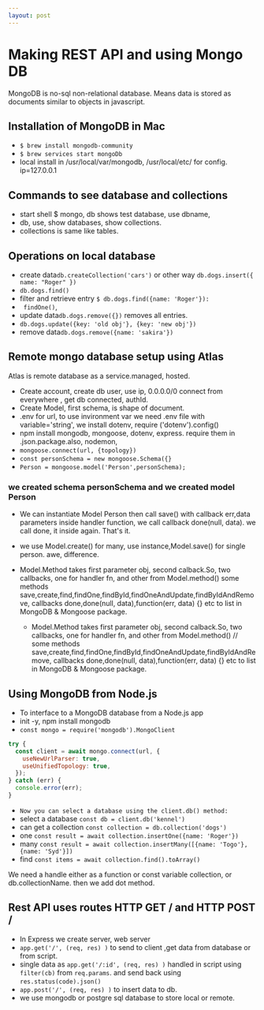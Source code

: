 ```yaml
---
layout: post
---
```


# Making REST API and using Mongo DB

MongoDB is no-sql non-relational database. Means data is stored as documents similar to objects in javascript.

## Installation of MongoDB in Mac

- `$ brew install mongodb-community`
- `$ brew services start mongoDb`
- local install in /usr/local/var/mongodb, /usr/local/etc/ for config. ip=127.0.0.1

## Commands to see database and collections

- start shell $ mongo, db shows test database, use dbname,
- db, use, show databases, show collections.
- collections is same like tables.

## Operations on local database

- create data`db.createCollection('cars')` or other way `db.dogs.insert({ name: "Roger" })`
- `db.dogs.find()`
- filter and retrieve entry `$ db.dogs.find({name: 'Roger'}):`
- ` findOne()`,
- update data`db.dogs.remove({})` removes all entries.
- `db.dogs.update({key: 'old obj'}, {key: 'new obj'})`
- remove data`db.dogs.remove({name: 'sakira'})`

## Remote mongo database setup using Atlas

Atlas is remote database as a service.managed, hosted.

- Create account, create db user, use ip, 0.0.0.0/0 connect from everywhere , get db connected, authId.
- Create Model, first schema, is shape of document.
- .env for url, to use invironment var we need .env file with variable='string', we install dotenv, require ('dotenv').config()
- npm install mongodb, mongoose, dotenv, express. require them in .json.package.also, nodemon,
- `mongoose.connect(url, {topology})`
- `const personSchema = new mongoose.Schema({}`
- `Person = mongoose.model('Person',personSchema);`

### we created schema personSchema and we created model Person

- We can instantiate Model Person
  then call save() with callback err,data parameters inside handler function, we call callback done(null, data). we call done, it inside again. That's it.

- we use Model.create() for many, use instance,Model.save() for single person. awe, difference.

- Model.Method takes first parameter obj, second calback.So, two callbacks, one for handler fn, and other from Model.method()
  some methods save,create,find,findOne,findById,findOneAndUpdate,findByIdAndRemove, callbacks done,done(null, data),function(err, data) {} etc to list in MongoDB & Mongoose package.
  - Model.Method takes first parameter obj, second calback.So, two callbacks, one for handler fn, and other from Model.method()
    // some methods save,create,find,findOne,findById,findOneAndUpdate,findByIdAndRemove, callbacks done,done(null, data),function(err, data) {} etc to list in MongoDB & Mongoose package.

## Using MongoDB from Node.js

- To interface to a MongoDB database from a Node.js app
- init -y, npm install mongodb
- `const mongo = require('mongodb').MongoClient`

```js
try {
  const client = await mongo.connect(url, {
    useNewUrlParser: true,
    useUnifiedTopology: true,
  });
} catch (err) {
  console.error(err);
}
```

- `Now you can select a database using the client.db() method:`
- select a database `const db = client.db('kennel')`
- can get a collection `const collection = db.collection('dogs')`
- one `const result = await collection.insertOne({name: 'Roger'})`
- many `const result = await collection.insertMany([{name: 'Togo'}, {name: 'Syd'}])`
- find `const items = await collection.find().toArray()`

We need a handle either as a function or const variable collection,
or db.collectionName. then we add dot method.

## Rest API uses routes HTTP GET / and HTTP POST /

- In Express we create server, web server
- `app.get('/', (req, res) )` to send to client ,get data from database or from script.
- single data as `app.get('/:id', (req, res) )` handled in script using `filter(cb)`
  from `req.params`. and send back using `res.status(code).json()`
- `app.post('/', (req, res) )` to insert data to db.
- we use mongodb or postgre sql database to store local or remote.

